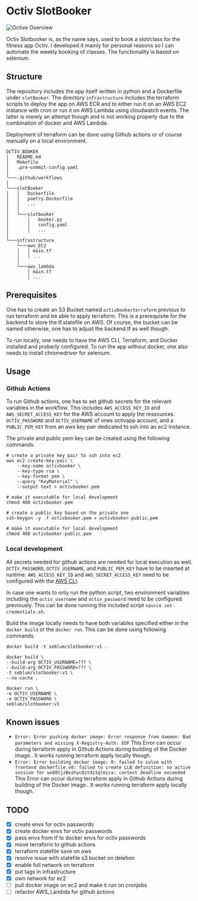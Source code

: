 # Octiv SlotBooker

![Octive Overview](https://github.com/seblum/octiv_booker/blob/d434b11827b830aa7dd0e0614558034dbaabe66f/octiv_overview.png)

Octiv Slotbooker is, as the name says, used to book a slot/class for the fitness app Octiv. I developed it mainly for personal reasons so I can automate the weekly booking of classes. The functionality is based on selenium. 

## Structure 

The repository includes the app itself written in python and a Dockerfile under `slotBooker`. The directory `infrastructure` includes the terraform scripts to deploy the app on AWS ECR and to either run it on an AWS EC2 instance with cron or run it on AWS Lambda using cloudwatch events. The latter is merely an attempt though and is not working properly due to the combination of docker and AWS Lambda. 

Deployment of terraform can be done using Github actions or of course manually on a local environment.

```
OCTIV_BOOKER
│   README.md
│   Makefile
│   .pre-commit-config.yaml
│
└───.github/workflows
│
└───slotBooker
│   │   Dockerfile
│   │   poetry.Dockerfile
│   │   ...
│   │
│   └───slotbooker
│       │   booker.py
│       │   config.yaml
│       │   ...
│
└───infrastructure
    └───aws_EC2
    │   │ main.tf
    │   │ ...
    │
    └───aws_lambda
        │ main.tf
        │ ...
```

## Prerequisites

One has to create an S3 Bucket named `octivbookerterraform` previous to run terraform and be able to apply terraform. This is a prerequisite for the backend to store the tf.statefile on AWS. Of course, the bucket can be named otherwise, one has to adjust the backend.tf as well though.

To run locally, one needs to have the AWS CLI, Terraform, and Docker installed and proberly configured. To run the app without docker, one also needs to install chromedriver for selenium.

## Usage

### Github Actions

To run Github actions, one has to set github secrets for the relevant variables in the workflow. This includes `AWS_ACCESS_KEY_ID` and `AWS_SECRET_ACCESS_KEY` for the AWS account to apply the ressources. `OCTIV_PASSWORD` and `OCTIV_USERNAME` of ones octivapp account, and a `PUBLIC_PEM_KEY` from an aws key pair dedicated to ssh into an ec2 instance.

The private and public pem key can be created using the following commands.
```
# create a private key pair to ssh into ec2
aws ec2 create-key-pair \
    --key-name octivbooker \
    --key-type rsa \
    --key-format pem \
    --query "KeyMaterial" \
    --output text > octivbooker.pem

# make it executable for local development
chmod 400 octivbooker.pem

# create a public key based on the private one
ssh-keygen -y -f octivbooker.pem > octivbooker-public.pem

# make it executable for local development
chmod 400 octivbooker-public.pem
```

### Local development

All secrets needed for github actions are needed for local execution as well. `OCTIV_PASSWORD`, `OCTIV_USERNAME`, and `PUBLIC_PEM_KEY` have to be inserted at runtime. `AWS_ACCESS_KEY_ID` and `AWS_SECRET_ACCESS_KEY` need to be configured with the [AWS CLI](https://docs.aws.amazon.com/cli/latest/userguide/cli-configure-files.html).

In case one wants to only run the python script, two environment variables including the `octiv_username` and `octiv_password` need to be configured previously. This can be done running the included script `source set-credentials.sh`.

Build the image locally needs to have both variables specified either in the `docker build` or the `docker run`. This can be done using following commands.

```
docker build -t seblum/slotbooker:v1 .

docker build \
--build-arg OCTIV_USERNAME=??? \
--build-arg OCTIV_PASSWORD=??? \
-t seblum/slotbooker:v1 \
--no-cache .

docker run \
-e OCTIV_USERNAME \
-e OCTIV_PASSWORD \
seblum/slotbooker:v1
```

## Known issues

- `Error: Error pushing docker image: Error response from daemon: Bad parameters and missing X-Registry-Auth: EOF` This Error can occur during terraform apply in Github Actions during building of the Docker image.. It works running terraform apply locally though.
- `Error: Error building docker image: 0: failed to solve with frontend dockerfile.v0: failed to create LLB definition: no active session for wx08tjz0ezhyc8zt4z1qlmica: context deadline exceeded` This Error can occur during terraform apply in Github Actions during building of the Docker image.. It works running terraform apply locally though.


## TODO

- [x] create envs for octiv passwords
- [x] create docker envs for octiv passwords
- [x] pass envs from tf to docker envs for octiv passwords
- [x] move terraform to github actions
- [x] terraform statefile save on aws
- [x] resolve issue with statefile s3 bucket on deletion
- [x] enable full network on terraform
- [x] put tags in infrastructure
- [x] own network for ec2
- [ ] pull docker image on ec2 and make it run on cronjobs
- [ ] refactor AWS_Lambda for github actions
